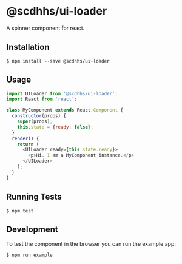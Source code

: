 # @scdhhs/ui-loader

A spinner component for react.

## Installation
```shell
$ npm install --save @scdhhs/ui-loader
```

## Usage
```javascript
import UILoader from '@scdhhs/ui-loader';
import React from 'react';

class MyComponent extends React.Component {
  constructor(props) {
    super(props);
    this.state = {ready: false};
  }
  render() {
    return (
      <UILoader ready={this.state.ready}>
        <p>Hi. I am a MyComponent instance.</p>
      </UILoader>
    );
  }
}
```
## Running Tests
```shell
$ npm test
```

## Development
To test the component in the browser you can run the example app:
```shell
$ npm run example
```
